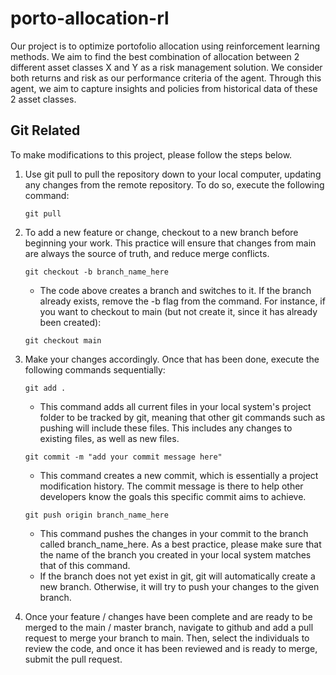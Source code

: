 # porto-allocation-rl

Our project is to optimize portofolio allocation using reinforcement learning methods. We aim to find the best combination of allocation between 2 different asset classes X and Y as a risk management solution. We consider both returns and risk as our performance criteria of the agent. Through this agent, we aim to capture insights and policies from historical data of these 2 asset classes.

## Git Related
To make modifications to this project, please follow the steps below.

1. Use git pull to pull the repository down to your local computer, updating any changes from the remote repository. To do so, execute the following command:
    ```
    git pull
    ```
2. To add a new feature or change, checkout to a new branch before beginning your work. This practice will ensure that changes from main are always the source of truth, and reduce merge conflicts.
    ```
    git checkout -b branch_name_here
    ```
    * The code above creates a branch and switches to it. If the branch already exists, remove the -b flag from the command. For instance, if you want to checkout to main (but not create it, since it has already been created):
    ```
    git checkout main
    ```

3. Make your changes accordingly. Once that has been done, execute the following commands sequentially:
    ```
    git add .
    ```
    * This command adds all current files in your local system's project folder to be tracked by git, meaning that other git commands such as pushing will include these files. This includes any changes to existing files, as well as new files.

    ```
    git commit -m "add your commit message here"
    ```
    * This command creates a new commit, which is essentially a project modification history. The commit message is there to help other developers know the goals this specific commit aims to achieve.

    ```
    git push origin branch_name_here
    ```
    * This command pushes the changes in your commit to the branch called branch_name_here. As a best practice, please make sure that the name of the branch you created in your local system matches that of this command.
    * If the branch does not yet exist in git, git will automatically create a new branch. Otherwise, it will try to push your changes to the given branch.

4. Once your feature / changes have been complete and are ready to be merged to the main / master branch, navigate to github and add a pull request to merge your branch to main. Then, select the individuals to review the code, and once it has been reviewed and is ready to merge, submit the pull request.